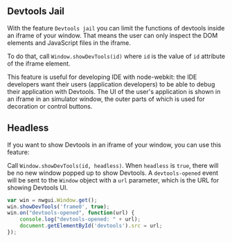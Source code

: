 ## Devtools Jail

With the feature `Devtools jail` you can limit the functions of devtools inside an iframe of your window. That means the user can only inspect the DOM elements and JavaScript files in the iframe.

To do that, call `Window.showDevTools(id)` where `id` is the value of `id` attribute of the iframe element.

This feature is useful for developing IDE with node-webkit: the IDE developers want their users (application developers) to be able to debug their application with Devtools. The UI of the user's application is shown in an iframe in an simulator window, the outer parts of which is used for decoration or control buttons.

## Headless

If you want to show Devtools in an iframe of your window, you can use this feature:

Call `Window.showDevTools(id, headless)`. When `headless` is `true`, there will be no new window popped up to show Devtools. A `devtools-opened` event will be sent to the `Window` object with a `url` parameter, which is the URL for showing Devtools UI.

```javascript
var win = nwgui.Window.get();
win.showDevTools('frame0', true);
win.on("devtools-opened", function(url) {
    console.log("devtools-opened: " + url);
    document.getElementById('devtools').src = url;
});
```

